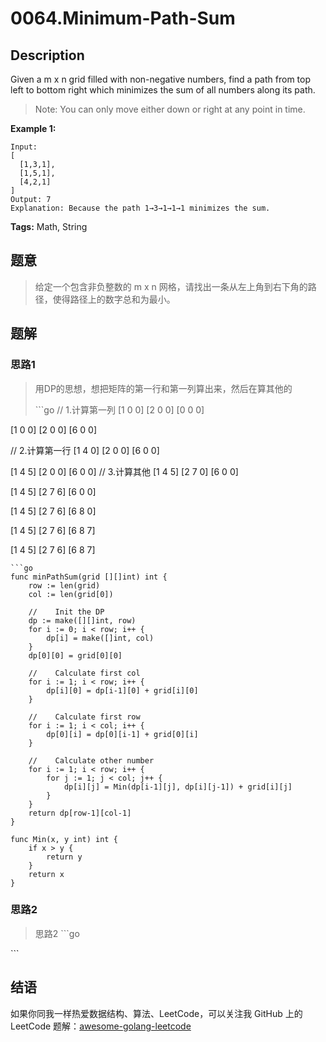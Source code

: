 # 0064.Minimum-Path-Sum

## Description

Given a m x n grid filled with non-negative numbers, find a path from top left to bottom right which minimizes the sum of all numbers along its path.

> Note: You can only move either down or right at any point in time.

**Example 1:**

```text
Input:
[
  [1,3,1],
  [1,5,1],
  [4,2,1]
]
Output: 7
Explanation: Because the path 1→3→1→1→1 minimizes the sum.
```

**Tags:** Math, String

## 题意

> 给定一个包含非负整数的 m x n 网格，请找出一条从左上角到右下角的路径，使得路径上的数字总和为最小。

## 题解

### 思路1

> 用DP的思想，想把矩阵的第一行和第一列算出来，然后在算其他的
>
> \`\`\`go // 1.计算第一列 \[1 0 0\] \[2 0 0\] \[0 0 0\]

\[1 0 0\] \[2 0 0\] \[6 0 0\]

// 2.计算第一行 \[1 4 0\] \[2 0 0\] \[6 0 0\]

\[1 4 5\] \[2 0 0\] \[6 0 0\] // 3.计算其他 \[1 4 5\] \[2 7 0\] \[6 0 0\]

\[1 4 5\] \[2 7 6\] \[6 0 0\]

\[1 4 5\] \[2 7 6\] \[6 8 0\]

\[1 4 5\] \[2 7 6\] \[6 8 7\]

\[1 4 5\] \[2 7 6\] \[6 8 7\]

```text
```go
func minPathSum(grid [][]int) int {
    row := len(grid)
    col := len(grid[0])

    //    Init the DP
    dp := make([][]int, row)
    for i := 0; i < row; i++ {
        dp[i] = make([]int, col)
    }
    dp[0][0] = grid[0][0]

    //    Calculate first col
    for i := 1; i < row; i++ {
        dp[i][0] = dp[i-1][0] + grid[i][0]
    }

    //    Calculate first row
    for i := 1; i < col; i++ {
        dp[0][i] = dp[0][i-1] + grid[0][i]
    }

    //    Calculate other number
    for i := 1; i < row; i++ {
        for j := 1; j < col; j++ {
            dp[i][j] = Min(dp[i-1][j], dp[i][j-1]) + grid[i][j]
        }
    }
    return dp[row-1][col-1]
}

func Min(x, y int) int {
    if x > y {
        return y
    }
    return x
}
```

### 思路2

> 思路2 \`\`\`go

\`\`\`

## 结语

如果你同我一样热爱数据结构、算法、LeetCode，可以关注我 GitHub 上的 LeetCode 题解：[awesome-golang-leetcode](https://github.com/kylesliu/awesome-golang-algorithm)


